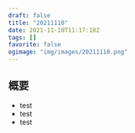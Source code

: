 ```yaml
---
draft: false
title: "20211110"
date: 2021-11-10T11:17:18Z
tags: []
favorite: false
ogimage: "img/images/20211110.png"
---
```


## 概要

- test
- test
- test
